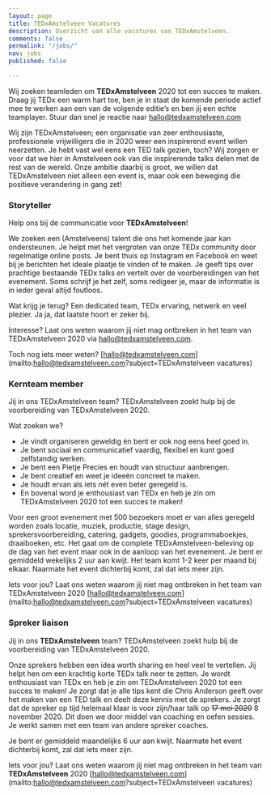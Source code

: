 ```yaml
---
layout: page
title: TEDxAmstelveen Vacatures
description: Overzicht van alle vacatures van TEDxAmstelveen.
comments: false
permalink: "/jobs/"
nav: jobs
published: false

---
```

Wij zoeken teamleden om **TEDxAmstelveen** 2020 tot een succes te maken. Draag jij TEDx een warm hart toe, ben je in staat de komende periode actief mee te werken aan een van de volgende editie’s en ben jij een echte teamplayer. Stuur dan snel je reactie naar hallo@tedxamstelveen.com

Wij zijn TEDxAmstelveen; een organisatie van zeer enthousiaste, professionele vrijwilligers die in 2020 weer een inspirerend event willen neerzetten. Je hebt vast wel eens een TED talk gezien, toch? Wij zorgen er voor dat we hier in Amstelveen ook van die inspirerende talks delen met de rest van de wereld. Onze ambitie daarbij is groot, we willen dat TEDxAmstelveen niet alleen een event is, maar ook een beweging die positieve verandering in gang zet!

### Storyteller
Help ons bij de communicatie voor **TEDxAmstelveen**!

We zoeken een (Amstelveens) talent die ons het komende jaar kan ondersteunen. Je helpt met het vergroten van onze TEDx community door regelmatige online posts. Je bent thuis op Instagram en Facebook en weet bij je berichten het ideale plaatje te vinden of te maken. Je geeft tips over prachtige bestaande TEDx talks en vertelt over de voorbereidingen van het evenement. Soms schrijf je het zelf, soms redigeer je, maar de informatie is in ieder geval altijd foutloos.

Wat krijg je terug? Een dedicated team, TEDx ervaring, netwerk en veel plezier. Ja ja, dat laatste hoort er zeker bij.

Interesse? Laat ons weten waarom jij niet mag ontbreken in het team van TEDxAmstelveen 2020  via hallo@tedxamstelveen.com.

Toch nog iets meer weten? [hallo@tedxamstelveen.com](mailto:hallo@tedxamstelveen.com?subject=TEDxAmstelveen vacatures)

### Kernteam member
Jij in ons TEDxAmstelveen team? TEDxAmstelveen zoekt hulp bij de voorbereiding van TEDxAmstelveen 2020.

Wat zoeken we?

* Je vindt organiseren geweldig én bent er ook nog eens heel goed in.
* Je bent sociaal en communicatief vaardig, flexibel en kunt goed zelfstandig werken.
* Je bent een Pietje Precies en houdt van structuur aanbrengen.
* Je bent creatief en weet je ideeën concreet te maken.
* Je houdt ervan als iets nét even beter geregeld is.
* En bovenal word je enthousiast van TEDx en heb je zin om TEDxAmstelveen 2020 tot een succes te maken!

Voor een groot evenement met 500 bezoekers moet er van alles geregeld worden zoals locatie, muziek, productie, stage design, sprekersvoorbereiding, catering, gadgets, goodies, programmaboekjes, draaiboeken, etc. Het gaat om de complete TEDxAmstelveen-beleving op de dag van het event maar ook in de aanloop van het evenement. Je bent er gemiddeld wekelijks 2 uur aan kwijt. Het team komt 1-2 keer per maand bij elkaar. Naarmate het event dichterbij komt, zal dat iets meer zijn.

Iets voor jou? Laat ons weten waarom jij niet mag ontbreken in het team van TEDxAmstelveen 2020 [hallo@tedxamstelveen.com](mailto:hallo@tedxamstelveen.com?subject=TEDxAmstelveen vacatures)

### Spreker liaison
Jij in ons **TEDxAmstelveen** team? TEDxAmstelveen zoekt hulp bij de voorbereiding van TEDxAmstelveen 2020.

Onze sprekers hebben een idea worth sharing en heel veel te vertellen. Jij helpt hen om een krachtig korte TEDx talk neer te zetten. Je wordt enthousiast van TEDx en heb je zin om TEDxAmstelveen 2020 tot een succes te maken! Je zorgt dat je alle tips kent die Chris Anderson geeft over het maken van een TED talk en deelt deze kennis met de sprekers. Je zorgt dat de spreker op tijd helemaal klaar is voor zijn/haar talk op <del>17 mei 2020</del> 8 november 2020.  Dit doen we door middel van coaching en oefen sessies. Je werkt samen met een team van andere spreker coaches.

Je bent er gemiddeld maandelijks 6 uur aan kwijt.  Naarmate het event dichterbij komt, zal dat iets meer zijn.

Iets voor jou? Laat ons weten waarom jij niet mag ontbreken in het team van **TEDxAmstelveen** 2020 [hallo@tedxamstelveen.com](mailto:hallo@tedxamstelveen.com?subject=TEDxAmstelveen vacatures)